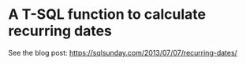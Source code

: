 # A T-SQL function to calculate recurring dates

See the blog post: https://sqlsunday.com/2013/07/07/recurring-dates/
